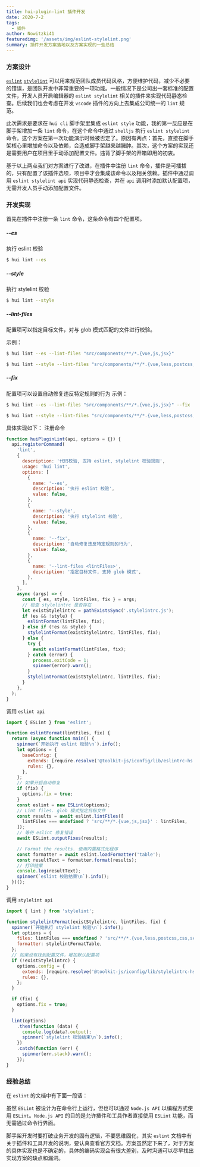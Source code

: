 ```yaml
---
title: hui-plugin-lint 插件开发
date: 2020-7-2
tags:
  - 插件
author: Nowitzki41
featuredimg: '/assets/img/eslint-stylelint.png'
summary: 插件开发方案落地以及方案实现的一些总结
---
```


### 方案设计

[`eslint`](https://eslint.bootcss.com/)  [`stylelint`](https://stylelint.io/) 可以用来规范团队成员代码风格，方便维护代码，减少不必要的错误，是团队开发中非常重要的一项功能。一般情况下是公司出一套标准的配置文件，开发人员开启编辑器的 `eslint stylelint` 相关的插件来实现代码静态检查。后续我们也会考虑在开发 `vscode` 插件的方向上去集成公司统一的 `lint` 规范。

此次需求是要求在 `hui cli` 脚手架里集成 `eslint style` 功能，我的第一反应是在脚手架增加一条 `lint` 命令，在这个命令中通过 `shelljs` 执行 `eslint stylelint` 命令。这个方案在第一次功能演示时候被否定了。原因有两点：首先，直接在脚手架核心里增加命令以及依赖，会造成脚手架越来越臃肿。其次，这个方案的实现还是需要用户在项目里手动添加配置文件。违背了脚手架的开箱即用的初衷。

基于以上两点我们对方案进行了改进，在插件中注册 `lint` 命令，插件是可插拔的，只有配置了该插件选项，项目中才会集成该命令以及相关依赖。插件中通过调用 `eslint stylelint api` 实现代码静态检查，并在 `api` 调用时添加默认配置项，无需开发人员手动添加配置文件。 

### 开发实现

首先在插件中注册一条 `lint` 命令，这条命令有四个配置项。

##### --es

执行 eslint 校验

```sh
$ hui lint --es
```

##### --style

执行 stylelint 校验

```sh
$ hui lint --style
```

##### --lint-files

配置项可以指定目标文件，对与 glob 模式匹配的文件进行校验。

示例：

```sh
$ hui lint --es --lint-files "src/components/**/*.{vue,js,jsx}"

$ hui lint --style --lint-files "src/components/**/*.{vue,less,postcss,css,scss}"
```

##### --fix

配置项可以设置自动修复违反特定规则的行为
示例：

```sh
$ hui lint --es --lint-files "src/components/**/*.{vue,js,jsx}" --fix

$ hui lint --style --lint-files "src/components/**/*.{vue,less,postcss,css,scss}" --fix
```
具体实现如下：
注册命令

```js
function huiPluginLint(api, options = {}) {
  api.registerCommand(
    'lint',
    {
      description: '代码校验, 支持 eslint, stylelint 校验规则',
      usage: 'hui lint',
      options: [
        {
          name: '--es',
          description: '执行 eslint 校验',
          value: false,
        },
        {
          name: '--style',
          description: '执行 stylelint 校验',
          value: false,
        },
        {
          name: '--fix',
          description: '自动修复违反特定规则的行为',
          value: false,
        },
        {
          name: '--lint-files <lintFiles>',
          description: '指定目标文件, 支持 glob 模式',
        },
      ],
    },
    async (args) => {
      const { es, style, lintFiles, fix } = args;
      // 检查 stylelintrc 是否存在
      let existStylelintrc = pathExistsSync('.stylelintrc.js');
      if (es && !style) {
        eslintFormat(lintFiles, fix);
      } else if (!es && style) {
        stylelintFormat(existStylelintrc, lintFiles, fix);
      } else {
        try {
          await eslintFormat(lintFiles, fix);
        } catch (error) {
          process.exitCode = 1;
          spinner(error).warn();
        }
        stylelintFormat(existStylelintrc, lintFiles, fix);
      }
    },
  );
}
```
 调用 `eslint api`

```js
import { ESLint } from 'eslint';

function eslintFormat(lintFiles, fix) {
  return (async function main() {
    spinner(`开始执行 eslint 校验\n`).info();
    let options = {
      baseConfig: {
        extends: [require.resolve('@toolkit-js/iconfig/lib/eslintrc-hs')],
        rules: {},
      },
    };
    // 如果开启自动修复
    if (fix) {
      options.fix = true;
    }
    const eslint = new ESLint(options);
    // Lint files. glob 模式指定目标文件
    const results = await eslint.lintFiles([
      lintFiles === undefined ? 'src/**/*.{vue,js,jsx}' : lintFiles,
    ]);
    // 等待 eslint 修复错误
    await ESLint.outputFixes(results);

    // Format the results. 使用内置格式化程序
    const formatter = await eslint.loadFormatter('table');
    const resultText = formatter.format(results);
    // 打印结果
    console.log(resultText);
    spinner(`eslint 校验结束\n`).info();
  })();
}
```
调用 `stylelint api`

```js
import { lint } from 'stylelint';

function stylelintFormat(existStylelintrc, lintFiles, fix) {
  spinner(`开始执行 stylelint 校验\n`).info();
  let options = {
    files: lintFiles === undefined ? 'src/**/*.{vue,less,postcss,css,scss}' : lintFiles,
    formatter: stylelintFormatTable,
  };
  // 如果没有找到配置文件，增加默认配置项
  if (!existStylelintrc) {
    options.config = {
      extends: [require.resolve('@toolkit-js/iconfig/lib/stylelintrc-hs')],
      rules: {},
    };
  }

  if (fix) {
    options.fix = true;
  }

  lint(options)
    .then(function (data) {
      console.log(data?.output);
      spinner(`stylelint 校验结束\n`).info();
    })
    .catch(function (err) {
      spinner(err.stack).warn();
    });
}
```

### 经验总结

在 `eslint` 的文档中有下面一段话：

虽然 `ESLint` 被设计为在命令行上运行，但也可以通过 `Node.js API` 以编程方式使用 `ESLint`。`Node.js API` 的目的是允许插件和工具作者直接使用 `ESLint` 功能，而无需通过命令行界面。

脚手架开发时要打破业务开发的固有逻辑，不要思维固化，其实 `eslint` 文档中有关于插件和工具开发的说明，要认真查看官方文档。方案虽然定下来了，对于方案的具体实现也是不确定的，具体的编码实现会有很大差别，及时沟通可以尽早找出实现方案的缺点和漏洞。
